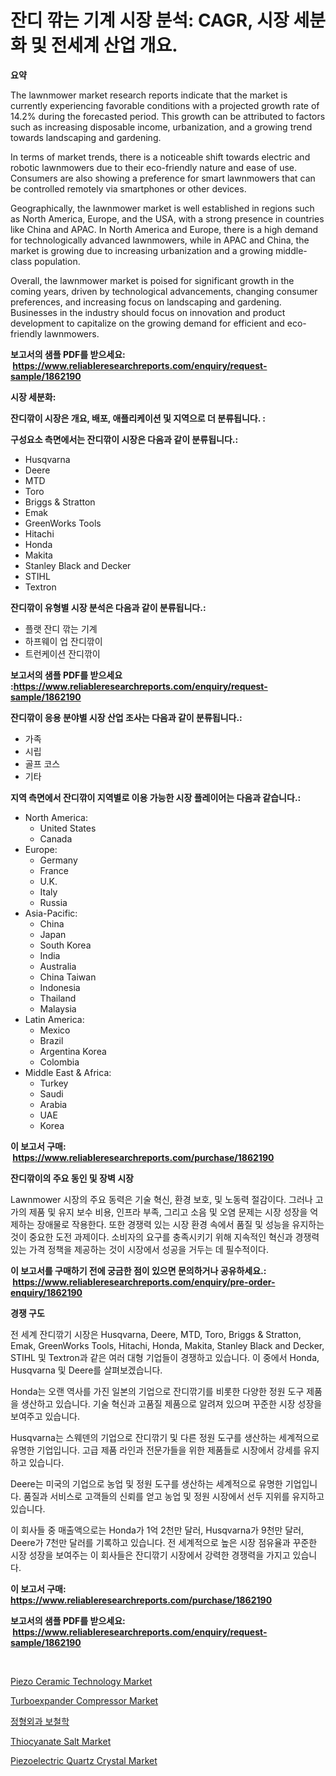 <p><h1>잔디 깎는 기계 시장 분석: CAGR, 시장 세분화 및 전세계 산업 개요.</h1></p><p><strong>요약</strong></p>
<p><p>The lawnmower market research reports indicate that the market is currently experiencing favorable conditions with a projected growth rate of 14.2% during the forecasted period. This growth can be attributed to factors such as increasing disposable income, urbanization, and a growing trend towards landscaping and gardening.</p><p>In terms of market trends, there is a noticeable shift towards electric and robotic lawnmowers due to their eco-friendly nature and ease of use. Consumers are also showing a preference for smart lawnmowers that can be controlled remotely via smartphones or other devices.</p><p>Geographically, the lawnmower market is well established in regions such as North America, Europe, and the USA, with a strong presence in countries like China and APAC. In North America and Europe, there is a high demand for technologically advanced lawnmowers, while in APAC and China, the market is growing due to increasing urbanization and a growing middle-class population.</p><p>Overall, the lawnmower market is poised for significant growth in the coming years, driven by technological advancements, changing consumer preferences, and increasing focus on landscaping and gardening. Businesses in the industry should focus on innovation and product development to capitalize on the growing demand for efficient and eco-friendly lawnmowers.</p></p>
<p><strong>보고서의 샘플 PDF를 받으세요: &nbsp;<a href="https://www.reliableresearchreports.com/enquiry/request-sample/1862190">https://www.reliableresearchreports.com/enquiry/request-sample/1862190</a></strong></p>
<p><strong>시장 세분화:</strong></p>
<p><strong> 잔디깎이 시장은 개요, 배포, 애플리케이션 및 지역으로 더 분류됩니다. :</strong></p>
<p><strong>구성요소 측면에서는 잔디깎이 시장은 다음과 같이 분류됩니다.:</strong></p>
<p><ul><li>Husqvarna</li><li>Deere</li><li>MTD</li><li>Toro</li><li>Briggs & Stratton</li><li>Emak</li><li>GreenWorks Tools</li><li>Hitachi</li><li>Honda</li><li>Makita</li><li>Stanley Black and Decker</li><li>STIHL</li><li>Textron</li></ul></p>
<p><strong> 잔디깎이 유형별 시장 분석은 다음과 같이 분류됩니다.:</strong></p>
<p><ul><li>플랫 잔디 깎는 기계</li><li>하프웨이 업 잔디깎이</li><li>트런케이션 잔디깎이</li></ul></p>
<p><strong>보고서의 샘플 PDF를 받으세요 :<a href="https://www.reliableresearchreports.com/enquiry/request-sample/1862190">https://www.reliableresearchreports.com/enquiry/request-sample/1862190</a></strong></p>
<p><strong> 잔디깎이 응용 분야별 시장 산업 조사는 다음과 같이 분류됩니다.:</strong></p>
<p><ul><li>가족</li><li>시립</li><li>골프 코스</li><li>기타</li></ul></p>
<p><strong>지역 측면에서 잔디깎이 지역별로 이용 가능한 시장 플레이어는 다음과 같습니다.:</strong></p>
<p><ul>
    <li>
        North America:
        <ul>
            <li>United States</li>
            <li>Canada</li>
        </ul>
    </li>
    <li>
        Europe:
        <ul>
            <li>Germany</li>
            <li>France</li>
            <li>U.K.</li>
            <li>Italy</li>
            <li>Russia</li>
        </ul>
    </li>
    <li>
        Asia-Pacific:
        <ul>
            <li>China</li>
            <li>Japan</li>
            <li>South Korea</li>
            <li>India</li>
            <li>Australia</li>
            <li>China Taiwan</li>
            <li>Indonesia</li>
            <li>Thailand</li>
            <li>Malaysia</li>
        </ul>
    </li>
    <li>
        Latin America:
        <ul>
            <li>Mexico</li>
            <li>Brazil</li>
            <li>Argentina Korea</li>
            <li>Colombia</li>
        </ul>
    </li>
    <li>
        Middle East & Africa:
        <ul>
            <li>Turkey</li>
            <li>Saudi</li>
            <li>Arabia</li>
            <li>UAE</li>
            <li>Korea</li>
        </ul>
    </li>
    </ul></p>
<p><strong>이 보고서 구매: &nbsp;<a href="https://www.reliableresearchreports.com/purchase/1862190">https://www.reliableresearchreports.com/purchase/1862190</a></strong></p>
<p><strong>잔디깎이의 주요 동인 및 장벽 시장</strong></p>
<p><p>Lawnmower 시장의 주요 동력은 기술 혁신, 환경 보호, 및 노동력 절감이다. 그러나 고가의 제품 및 유지 보수 비용, 인프라 부족, 그리고 소음 및 오염 문제는 시장 성장을 억제하는 장애물로 작용한다. 또한 경쟁력 있는 시장 환경 속에서 품질 및 성능을 유지하는 것이 중요한 도전 과제이다. 소비자의 요구를 충족시키기 위해 지속적인 혁신과 경쟁력 있는 가격 정책을 제공하는 것이 시장에서 성공을 거두는 데 필수적이다.</p></p>
<p><strong>이 보고서를 구매하기 전에 궁금한 점이 있으면 문의하거나 공유하세요.: &nbsp;<a href="https://www.reliableresearchreports.com/enquiry/pre-order-enquiry/1862190">https://www.reliableresearchreports.com/enquiry/pre-order-enquiry/1862190</a></strong></p>
<p><strong>경쟁 구도</strong></p>
<p><p>전 세계 잔디깎기 시장은 Husqvarna, Deere, MTD, Toro, Briggs & Stratton, Emak, GreenWorks Tools, Hitachi, Honda, Makita, Stanley Black and Decker, STIHL 및 Textron과 같은 여러 대형 기업들이 경쟁하고 있습니다. 이 중에서 Honda, Husqvarna 및 Deere를 살펴보겠습니다.</p><p>Honda는 오랜 역사를 가진 일본의 기업으로 잔디깎기를 비롯한 다양한 정원 도구 제품을 생산하고 있습니다. 기술 혁신과 고품질 제품으로 알려져 있으며 꾸준한 시장 성장을 보여주고 있습니다.</p><p>Husqvarna는 스웨덴의 기업으로 잔디깎기 및 다른 정원 도구를 생산하는 세계적으로 유명한 기업입니다. 고급 제품 라인과 전문가들을 위한 제품들로 시장에서 강세를 유지하고 있습니다.</p><p>Deere는 미국의 기업으로 농업 및 정원 도구를 생산하는 세계적으로 유명한 기업입니다. 품질과 서비스로 고객들의 신뢰를 얻고 농업 및 정원 시장에서 선두 지위를 유지하고 있습니다.</p><p>이 회사들 중 매출액으로는 Honda가 1억 2천만 달러, Husqvarna가 9천만 달러, Deere가 7천만 달러를 기록하고 있습니다. 전 세계적으로 높은 시장 점유율과 꾸준한 시장 성장을 보여주는 이 회사들은 잔디깎기 시장에서 강력한 경쟁력을 가지고 있습니다.</p></p>
<p><strong>이 보고서 구매: &nbsp; <a href="https://www.reliableresearchreports.com/purchase/1862190">https://www.reliableresearchreports.com/purchase/1862190</a></strong></p>
<p><strong>보고서의 샘플 PDF를 받으세요: &nbsp;<a href="https://www.reliableresearchreports.com/enquiry/request-sample/1862190">https://www.reliableresearchreports.com/enquiry/request-sample/1862190</a></strong><strong></strong></p>
<p>&nbsp;</p>
<p><p><a href="https://view.publitas.com/reportprime-1/piezo-ceramic-technology-market-furnish-information-about-market-size-market-share-market-dynamics-and-projections-spanning-from-2024-to-2031/">Piezo Ceramic Technology Market</a></p><p><a href="https://issuu.com/reportprime-2/docs/turboexpander-compressor-market-size-2030.pptx">Turboexpander Compressor Market</a></p><p><a href="https://github.com/sougarounis/Market-Research-Report-List-2/blob/main/4193113191722.md">정형외과 보철학</a></p><p><a href="https://github.com/gdfhhhj/Market-Research-Report-List-3/blob/main/thiocyanate-salt-market.md">Thiocyanate Salt Market</a></p><p><a href="https://github.com/julyju69/Market-Research-Report-List-2/blob/main/piezoelectric-quartz-crystal-market.md">Piezoelectric Quartz Crystal Market</a></p></p>
